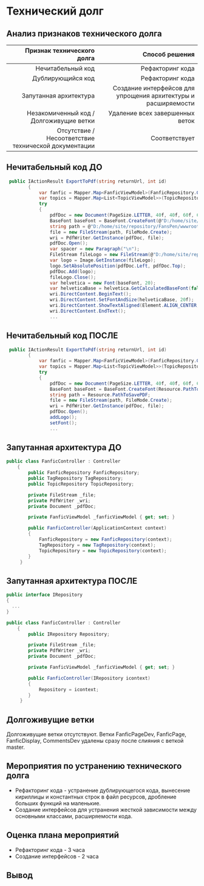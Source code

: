 # Технический долг
## Анализ признаков технического долга
| Признак технического долга | Способ решения |
| --------------------------:| --------------:|
| Нечитабельный код          | Рефакторинг кода |
| Дублирующийся код          | Рефакторинг кода |
| Запутанная архитектура     | Создание интерфейсов для упрощения архитектуры и расширяемости |
| Незакомиченный код / Долгоживущие ветки | Удаление всех завершенных веток |
| Отсутствие / Несоответствие технической документации      | Соответствует | - |

## Нечитабельный код ДО
```C#
 public IActionResult ExportToPdf(string returnUrl, int id)
        {
            var fanfic = Mapper.Map<FanficViewModel>(FanficRepository.GetById(id));
            var topics = Mapper.Map<List<TopicViewModel>>(TopicRepository.GetTopicsByFanficId(id));
            try
            {
                pdfDoc = new Document(PageSize.LETTER, 40f, 40f, 60f, 60f);
                BaseFont baseFont = BaseFont.CreateFont(@"D:/home/site/repository/FansPen/wwwroot/font/arial.ttf", BaseFont.IDENTITY_H, BaseFont.NOT_EMBEDDED);
                string path = @"D:/home/site/repository/FansPen/wwwroot/pdf/tester1.pdf";
                file = new FileStream(path, FileMode.Create);
                wri = PdfWriter.GetInstance(pdfDoc, file);
                pdfDoc.Open();
                var spacer = new Paragraph("\n");
                FileStream fileLogo = new FileStream(@"D:/home/site/repository/FansPen/wwwroot/images/icons/logoPDF.png", FileMode.Open);
                var logo = Image.GetInstance(fileLogo);
                logo.SetAbsolutePosition(pdfDoc.Left, pdfDoc.Top);
                pdfDoc.Add(logo);
                fileLogo.Close();
                var helvetica = new Font(baseFont, 20);
                var helveticaBase = helvetica.GetCalculatedBaseFont(false);
                wri.DirectContent.BeginText();
                wri.DirectContent.SetFontAndSize(helveticaBase, 20f);
                wri.DirectContent.ShowTextAligned(Element.ALIGN_CENTER, fanfic.Name, 305, 705, 0);
                wri.DirectContent.EndText();
                ...
```
## Нечитабельный код ПОСЛЕ
```C#
 public IActionResult ExportToPdf(string returnUrl, int id)
        {
            var fanfic = Mapper.Map<FanficViewModel>(FanficRepository.GetById(id));
            var topics = Mapper.Map<List<TopicViewModel>>(TopicRepository.GetTopicsByFanficId(id));
            try
            {
                pdfDoc = new Document(PageSize.LETTER, 40f, 40f, 60f, 60f);
                BaseFont baseFont = BaseFont.CreateFont(Resource.PathToFont);
                string path = Resource.PathToSavePDF;
                file = new FileStream(path, FileMode.Create);
                wri = PdfWriter.GetInstance(pdfDoc, file);
                pdfDoc.Open();
                addLogo();
                setFont();
                ...
```
## Запутанная архитектура ДО
```C#
public class FanficController : Controller
    {
        public FanficRepository FanficRepository;
        public TagRepository TagRepository;
        public TopicRepository TopicRepository;

        private FileStream _file;
        private PdfWriter _wri;
        private Document _pdfDoc;

        private FanficViewModel _fanficViewModel { get; set; }

        public FanficController(ApplicationContext context)
        {
            FanficRepository = new FanficRepository(context);
            TagRepository = new TagRepository(context);
            TopicRepository = new TopicRepository(context);
        }
     }
```
## Запутанная архитектура ПОСЛЕ
```C#
public interface IRepository 
{
  ...
}

public class FanficController : Controller
    {
        public IRepository Repository;

        private FileStream _file;
        private PdfWriter _wri;
        private Document _pdfDoc;

        private FanficViewModel _fanficViewModel { get; set; }

        public FanficController(IRepository icontext)
        {
            Repository = icontext;
        }
     }
```
## Долгоживущие ветки
Долгоживущие ветки отсутствуют. Ветки FanficPageDev, FanficPage, FanficDisplay, CommentsDev удалены сразу после слияния с веткой master.

## Мероприятия по устранению технического долга
* Рефакторинг кода -  устранение дублирующегося кода, вынесение кириллицы и константных строк в файл ресурсов, дробление больших функций на маленькие.
* Создание интерфейсов для устранения жесткой зависимости между основными классами, расширяемости кода.
## Оценка плана мероприятий
* Рефакторинг кода - 3 часа
* Создание интерфейсов - 2 часа 
## Вывод

